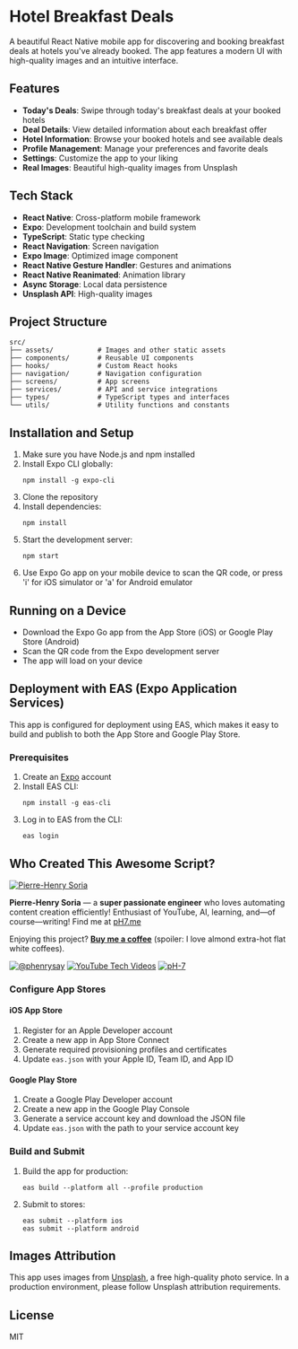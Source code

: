 # Hotel Breakfast Deals

A beautiful React Native mobile app for discovering and booking breakfast deals at hotels you've already booked. The app features a modern UI with high-quality images and an intuitive interface.

## Features

- **Today's Deals**: Swipe through today's breakfast deals at your booked hotels
- **Deal Details**: View detailed information about each breakfast offer
- **Hotel Information**: Browse your booked hotels and see available deals
- **Profile Management**: Manage your preferences and favorite deals
- **Settings**: Customize the app to your liking
- **Real Images**: Beautiful high-quality images from Unsplash

## Tech Stack

- **React Native**: Cross-platform mobile framework
- **Expo**: Development toolchain and build system
- **TypeScript**: Static type checking
- **React Navigation**: Screen navigation
- **Expo Image**: Optimized image component
- **React Native Gesture Handler**: Gestures and animations
- **React Native Reanimated**: Animation library
- **Async Storage**: Local data persistence
- **Unsplash API**: High-quality images

## Project Structure

```
src/
├── assets/           # Images and other static assets
├── components/       # Reusable UI components
├── hooks/            # Custom React hooks
├── navigation/       # Navigation configuration
├── screens/          # App screens
├── services/         # API and service integrations
├── types/            # TypeScript types and interfaces
└── utils/            # Utility functions and constants
```

## Installation and Setup

1. Make sure you have Node.js and npm installed
2. Install Expo CLI globally:
   ```
   npm install -g expo-cli
   ```
3. Clone the repository
4. Install dependencies:
   ```
   npm install
   ```
5. Start the development server:
   ```
   npm start
   ```
6. Use Expo Go app on your mobile device to scan the QR code, or press 'i' for iOS simulator or 'a' for Android emulator

## Running on a Device

- Download the Expo Go app from the App Store (iOS) or Google Play Store (Android)
- Scan the QR code from the Expo development server
- The app will load on your device

## Deployment with EAS (Expo Application Services)

This app is configured for deployment using EAS, which makes it easy to build and publish to both the App Store and Google Play Store.

### Prerequisites

1. Create an [Expo](https://expo.dev/) account
2. Install EAS CLI:
   ```
   npm install -g eas-cli
   ```
3. Log in to EAS from the CLI:
   ```
   eas login
   ```


## Who Created This Awesome Script?

[![Pierre-Henry Soria](https://s.gravatar.com/avatar/a210fe61253c43c869d71eaed0e90149?s=200)](https://PH7.me "Pierre-Henry Soria’s personal website")

**Pierre-Henry Soria** — a **super passionate engineer** who loves automating content creation efficiently!
Enthusiast of YouTube, AI, learning, and—of course—writing!
Find me at [pH7.me](https://ph7.me)

Enjoying this project? **[Buy me a coffee](https://ko-fi.com/phenry)** (spoiler: I love almond extra-hot flat white coffees).

[![@phenrysay][twitter-icon]](https://x.com/phenrysay "Follow Me on X") [![YouTube Tech Videos][youtube-icon]](https://www.youtube.com/@pH7Programming "My YouTube Tech Channel") [![pH-7][github-icon]](https://github.com/pH-7 "Follow Me on GitHub")


### Configure App Stores

#### iOS App Store
1. Register for an Apple Developer account
2. Create a new app in App Store Connect
3. Generate required provisioning profiles and certificates
4. Update `eas.json` with your Apple ID, Team ID, and App ID

#### Google Play Store
1. Create a Google Play Developer account
2. Create a new app in the Google Play Console
3. Generate a service account key and download the JSON file
4. Update `eas.json` with the path to your service account key

### Build and Submit

1. Build the app for production:
   ```
   eas build --platform all --profile production
   ```

2. Submit to stores:
   ```
   eas submit --platform ios
   eas submit --platform android
   ```

## Images Attribution

This app uses images from [Unsplash](https://unsplash.com/), a free high-quality photo service. In a production environment, please follow Unsplash attribution requirements.

## License

MIT


<!-- GitHub's Markdown reference links -->
[twitter-icon]: https://img.shields.io/badge/x-000000?style=for-the-badge&logo=x
[github-icon]: https://img.shields.io/badge/GitHub-100000?style=for-the-badge&logo=github&logoColor=white
[youtube-icon]: https://img.shields.io/badge/YouTube-FF0000?style=for-the-badge&logo=youtube&logoColor=white

